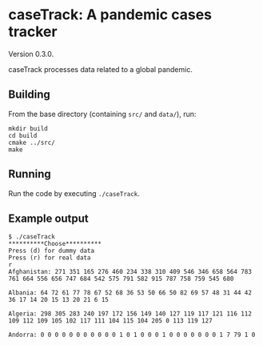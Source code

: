 # caseTrack: A pandemic cases tracker

Version 0.3.0.

caseTrack processes data related to a global pandemic.

## Building

From the base directory (containing `src/` and `data/`), run:

```shell
mkdir build
cd build
cmake ../src/
make
```

## Running

Run the code by executing `./caseTrack`.

## Example output

```shell
$ ./caseTrack 
**********Choose**********
Press (d) for dummy data
Press (r) for real data
r
Afghanistan: 271 351 165 276 460 234 338 310 409 546 346 658 564 783 761 664 556 656 747 684 542 575 791 582 915 787 758 759 545 680 

Albania: 64 72 61 77 78 67 52 68 36 53 50 66 50 82 69 57 48 31 44 42 36 17 14 20 15 13 20 21 6 15 

Algeria: 298 305 283 240 197 172 156 149 140 127 119 117 121 116 112 109 112 109 105 102 117 111 104 115 104 205 0 113 119 127 

Andorra: 0 0 0 0 0 0 0 0 0 0 0 1 0 1 0 0 0 1 0 0 0 0 0 0 0 1 7 79 1 0 
```
